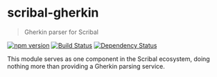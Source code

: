 # scribal-gherkin

> Gherkin parser for Scribal

[![npm version](https://badge.fury.io/js/scribal-gherkin.svg)](https://badge.fury.io/js/scribal-gherkin)
[![Build Status](https://travis-ci.org/jeffnyman/scribal-gherkin.svg?branch=master)](https://travis-ci.org/jeffnyman/scribal-gherkin)
[![Dependency Status](https://david-dm.org/jeffnyman/scribal-gherkin.svg)](https://david-dm.org/jeffnyman/scribal-gherkin)

This module serves as one component in the Scribal ecosystem, doing nothing more than providing a Gherkin parsing service.
